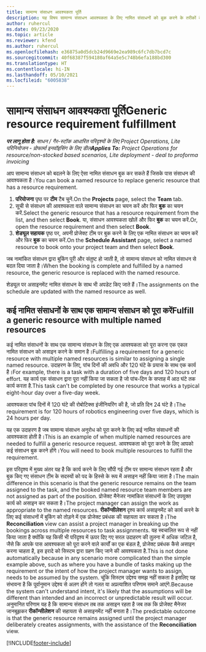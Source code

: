 ```yaml
---
title: सामान्य संसाधन आवश्यकता पूर्ति
description: यह विषय सामान्य संसाधन आवश्यकता के लिए नामित संसाधनों को बुक करने के तरीकों के बारे में जानकारी प्रदान करता है.
author: ruhercul
ms.date: 09/23/2020
ms.topic: article
ms.reviewer: kfend
ms.author: ruhercul
ms.openlocfilehash: e36875a0d5dcb24d9669e2ea989c6fc7db7bcd7c
ms.sourcegitcommit: 40f68387f594180af64a5e5c748b6efa188bd300
ms.translationtype: HT
ms.contentlocale: hi-IN
ms.lasthandoff: 05/10/2021
ms.locfileid: "6005838"
---
```

# <a name="generic-resource-requirement-fulfillment"></a><span data-ttu-id="84f3c-103">सामान्य संसाधन आवश्यकता पूर्ति</span><span class="sxs-lookup"><span data-stu-id="84f3c-103">Generic resource requirement fulfillment</span></span>

<span data-ttu-id="84f3c-104">_**पर लागू होता है:** साधन / गैर-स्टॉक आधारित परिदृश्यों के लिए Project Operations, Lite परिनियोजन - प्रोफार्मा इनवॉइसिंग के लिए डील_</span><span class="sxs-lookup"><span data-stu-id="84f3c-104">_**Applies To:** Project Operations for resource/non-stocked based scenarios, Lite deployment - deal to proforma invoicing_</span></span>

<span data-ttu-id="84f3c-105">आप सामान्य संसाधन को बदलने के लिए ऐसा नामित संसाधन बुक कर सकते हैं जिसके पास संसाधन की आवश्यकता है।</span><span class="sxs-lookup"><span data-stu-id="84f3c-105">You can book a named resource to replace generic resource that has a resource requirement.</span></span>

1. <span data-ttu-id="84f3c-106">**परियोजना** पृष्ठ पर **टीम** टैब चुनें.</span><span class="sxs-lookup"><span data-stu-id="84f3c-106">On the **Projects** page, select the **Team** tab.</span></span>
2. <span data-ttu-id="84f3c-107">सूची से संसाधन की आवश्यकता वाले सामान्य संसाधन का चयन करें और फिर **बुक** का चयन करें.</span><span class="sxs-lookup"><span data-stu-id="84f3c-107">Select the generic resource that has a resource requirement from the list, and then select **Book**.</span></span> <span data-ttu-id="84f3c-108">या, संसाधन आवश्यकता खोलें और फिर **बुक** का चयन करें.</span><span class="sxs-lookup"><span data-stu-id="84f3c-108">Or, open the resource requirement and then select **Book**.</span></span>
3. <span data-ttu-id="84f3c-109">**शेड्यूल सहायक** पृष्ठ पर, अपनी प्रोजेक्ट टीम पर बुक करने के लिए एक नामित संसाधन का चयन करें और फिर **बुक** का चयन करें.</span><span class="sxs-lookup"><span data-stu-id="84f3c-109">On the **Schedule Assistant** page, select a named resource to book onto your project team and then select **Book**.</span></span>

<span data-ttu-id="84f3c-110">जब नामांकित संसाधन द्वारा बुकिंग पूरी और संतुष्ट हो जाती है, तो सामान्य संसाधन को नामित संसाधन से बदल दिया जाता है।</span><span class="sxs-lookup"><span data-stu-id="84f3c-110">When the booking is complete and fulfilled by a named resource, the generic resource is replaced with the named resource.</span></span>

<span data-ttu-id="84f3c-111">शेड्यूल पर असाइनमेंट नामित संसाधन के साथ भी अपडेट किए जाते हैं।</span><span class="sxs-lookup"><span data-stu-id="84f3c-111">The assignments on the schedule are updated with the named resource as well.</span></span>

## <a name="fulfill-a-generic-resource-with-multiple-named-resources"></a><span data-ttu-id="84f3c-112">कई नामित संसाधनों के साथ एक सामान्य संसाधन को पूरा करें</span><span class="sxs-lookup"><span data-stu-id="84f3c-112">Fulfill a generic resource with multiple named resources</span></span>
<span data-ttu-id="84f3c-113">कई नामित संसाधनों के साथ एक सामान्य संसाधन के लिए एक आवश्यकता को पूरा करना एक एकल नामित संसाधन को असाइन करने के समान है।</span><span class="sxs-lookup"><span data-stu-id="84f3c-113">Fulfilling a requirement for a generic resource with multiple named resources is similar to assigning a single named resource.</span></span> <span data-ttu-id="84f3c-114">उदाहरण के लिए, पांच दिनों की अवधि और 120 घंटे के प्रयास के साथ एक कार्य है।</span><span class="sxs-lookup"><span data-stu-id="84f3c-114">For example, there is a task with a duration of five days and 120 hours of effort.</span></span> <span data-ttu-id="84f3c-115">यह कार्य एक संसाधन द्वारा पूरा नहीं किया जा सकता है जो पांच-दिन के सप्ताह में आठ घंटे तक कार्य करता है.</span><span class="sxs-lookup"><span data-stu-id="84f3c-115">This task can't be completed by one resource that works a typical eight-hour day over a five-day week.</span></span> 

<span data-ttu-id="84f3c-116">आवश्यकता पांच दिनों में 120 घंटे की रोबोटिक्स इंजीनियरिंग की है, जो प्रति दिन 24 घंटे है।</span><span class="sxs-lookup"><span data-stu-id="84f3c-116">The requirement is for 120 hours of robotics engineering over five days, which is 24 hours per day.</span></span>

<span data-ttu-id="84f3c-117">यह एक उदाहरण है जब सामान्य संसाधन अनुरोध को पूरा करने के लिए कई नामित संसाधनों की आवश्यकता होती है।</span><span class="sxs-lookup"><span data-stu-id="84f3c-117">This is an example of when multiple named resources are needed to fulfill a generic resource request.</span></span> <span data-ttu-id="84f3c-118">आवश्यकता को पूरा करने के लिए आपको कई संसाधन बुक करने होंगे।</span><span class="sxs-lookup"><span data-stu-id="84f3c-118">You will need to book multiple resources to fulfill the requirement.</span></span>

<span data-ttu-id="84f3c-119">इस परिदृश्य में मुख्य अंतर यह है कि कार्य करने के लिए सौंपी गई टीम पर सामान्य संसाधन रहता है और बुक किए गए संसाधन टीम के सदस्यों को पद के हिस्से के रूप में असाइन नहीं किया जाता है।</span><span class="sxs-lookup"><span data-stu-id="84f3c-119">The main difference in this scenario is that the generic resource remains on the team assigned to the task, and the booked named resource team members are not assigned as part of the position.</span></span> <span data-ttu-id="84f3c-120">प्रोजेक्ट मैनेजर नामांकित संसाधनों के लिए उपयुक्त कार्य को असाइन कर सकता है।</span><span class="sxs-lookup"><span data-stu-id="84f3c-120">The project manager can assign the work as appropriate to the named resources.</span></span> <span data-ttu-id="84f3c-121">**रीकॉन्सीलेशन** दृश्य कार्य असाइनमेंट को कार्य करने के लिए कई संसाधनों में बुकिंग को तोड़ने में एक प्रोजेक्ट प्रबंधक की सहायता कर सकता है।</span><span class="sxs-lookup"><span data-stu-id="84f3c-121">The **Reconciliation** view can assist a project manager in breaking up the bookings across multiple resources to task assignments.</span></span> <span data-ttu-id="84f3c-122">यह स्वचालित रूप से नहीं किया जाता है क्योंकि यह किसी भी परिदृश्य में ऊपर दिए गए सरल उदाहरण की तुलना में अधिक जटिल है, जैसे कि आपके पास आवश्यकता को पूरा करने वाले कार्यों का एक बंडल है, प्रोजेक्ट प्रबंधक कैसे असाइन करना चाहता है, इस इरादे को सिस्टम द्वारा ग्रहण किए जाने की आवश्यकता है.</span><span class="sxs-lookup"><span data-stu-id="84f3c-122">This is not done automatically because in any scenario more complicated than the simple example above, such as where you have a bundle of tasks making up the requirement or the intent of how the project manager wants to assign, needs to be assumed by the system.</span></span> <span data-ttu-id="84f3c-123">चूंकि सिस्टम उद्देश्य समझ नहीं सकता है इसलिए यह संभावना है कि पूर्वानुमान उद्देश्य से अलग होंगे तो गलत या अप्रत्याशित परिणाम समाने आएंगे.</span><span class="sxs-lookup"><span data-stu-id="84f3c-123">Because the system can't understand intent, it's likely that the assumptions will be different than intended and an incorrect or unpredictable result will occur.</span></span> <span data-ttu-id="84f3c-124">अनुमानित परिणाम यह है कि सामान्य संसाधन तब तक असाइन रहता है जब तक कि प्रोजेक्ट मैनेजर जानबूझकर **रीकॉन्सीलेशन** की सहायता से असाइनमेंट नहीं बनाता है।</span><span class="sxs-lookup"><span data-stu-id="84f3c-124">The predictable outcome is that the generic resource remains assigned until the project manager deliberately creates assignments, with the assistance of the **Reconciliation** view.</span></span>




[!INCLUDE[footer-include](../includes/footer-banner.md)]